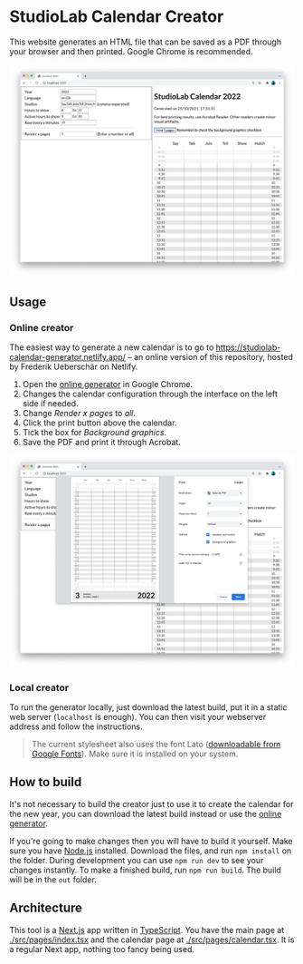 # StudioLab Calendar Creator

This website generates an HTML file that can be saved as a PDF through your
browser and then printed. Google Chrome is recommended.

![Example of the calendar generator interface](doc/studiolab-calendar-1.png)

## Usage

### Online creator
The easiest way to generate a new calendar is to go to https://studiolab-calendar-generator.netlify.app/ – an online version of this repository, hosted by Frederik Ueberschär on Netlify. 

1. Open the [online generator](https://studiolab-calendar-generator.netlify.app/) in Google Chrome.
2. Changes the calendar configuration through the interface on the left side if needed.
3. Change _Render x pages_ to _all_.
4. Click the print button above the calendar.
5. Tick the box for _Background graphics_.
6. Save the PDF and print it through Acrobat.

![Example of the calendar generator print interface](doc/studiolab-calendar-2.png)



### Local creator
To run the generator locally, just download the latest build, put it in a static web server (`localhost` is
enough). You can then visit your webserver address and follow the instructions.

> The current stylesheet also uses the font Lato
> ([downloadable from Google Fonts](https://fonts.google.com/specimen/Lato)).
> Make sure it is installed on your system.

## How to build

It's not necessary to build the creator just to use it to create the calendar for the new year, you can download the
latest build instead or use the [online generator](https://studiolab-calendar-generator.netlify.app/).

If you're going to make changes then you will have to build it yourself. Make
sure you have [Node.js](https://nodejs.org/) installed. Download the files, and
run `npm install` on the folder. During development you can use `npm run dev` to
see your changes instantly. To make a finished build, run `npm run build`. The
build will be in the `out` folder.

## Architecture

This tool is a [Next.js](https://nextjs.org/) app written in
[TypeScript](https://www.typescriptlang.org/). You have the main page at
[./src/pages/index.tsx](./src/pages/index.tsx) and the calendar page at
[./src/pages/calendar.tsx](./src/pages/calendar.tsx). It is a regular Next app,
nothing too fancy being used.
